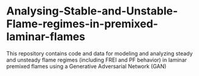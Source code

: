 # Analysing-Stable-and-Unstable-Flame-regimes-in-premixed-laminar-flames
This repository contains code and data for modeling and analyzing steady and unsteady flame regimes (including FREI and PF behavior) in laminar premixed flames using a Generative Adversarial Network (GAN)
